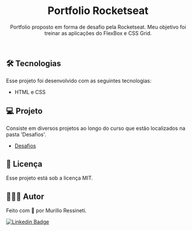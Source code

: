 <h1 align="center"> Portfolio Rocketseat </h1>

<p align="center">
Portfolio proposto em forma de desafio pela Rocketseat. Meu objetivo foi treinar as aplicações do FlexBox e CSS Grid.
</p>

<br>

## 🛠 Tecnologias

Esse projeto foi desenvolvido com as seguintes tecnologias:

- HTML e CSS


## 💻 Projeto

Consiste em diversos projetos ao longo do curso que estão localizados na pasta 'Desafios'.

- [Desafios](https://github.com/murilloressineti/explorer-rocketseat/tree/main/Desafios)


## 📝 Licença

Esse projeto está sob a licença MIT.


## 🙋🏻‍♂️ Autor

Feito com 💙 por Murillo Ressineti.

[![Linkedin Badge](https://img.shields.io/badge/-Murillo-blue?style=flat-square&logo=Linkedin&logoColor=white&link=https://https://www.linkedin.com/in/murilloressineti/)](https://www.linkedin.com/in/murilloressineti/)
